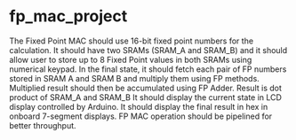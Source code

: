 # fp_mac_project
The Fixed Point MAC should use 16-bit fixed point numbers for the calculation.
It should have two SRAMs (SRAM_A and SRAM_B) and it should allow user to store up to 8 Fixed Point values in both SRAMs using numerical keypad.
In the final state, it should fetch each pair of FP numbers stored in SRAM A and SRAM B and multiply them using FP methods. 
Multiplied result should then be accumulated using FP Adder. Result is dot product of SRAM_A and SRAM_B
It should display the current state in LCD display controlled by Arduino.
It should display the final result in hex in onboard  7-segment displays.
FP MAC operation should be pipelined for better throughput.

